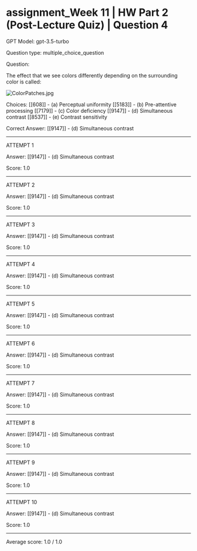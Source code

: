 # assignment_Week 11 | HW Part 2 (Post-Lecture Quiz) | Question 4

GPT Model: gpt-3.5-turbo

Question type: multiple_choice_question

Question:
<div><p>The <span>effect</span> that we see colors differently depending on the surrounding color is called:</p>
<p><img src="$IMS-CC-FILEBASE$/Uploaded%20Media/ColorPatches.jpg" alt="ColorPatches.jpg"></p></div>

Choices:
[[608]] - (a) Perceptual uniformity
[[5183]] - (b) Pre-attentive processing
[[7179]] - (c) Color deficiency
[[9147]] - (d) Simultaneous contrast
[[8537]] - (e) Contrast sensitivity

Correct Answer:
[[9147]] - (d) Simultaneous contrast

****************************************

ATTEMPT 1

Answer: 
[[9147]] - (d) Simultaneous contrast

Score: 1.0

--------------------

ATTEMPT 2

Answer:
[[9147]] - (d) Simultaneous contrast

Score: 1.0

--------------------

ATTEMPT 3

Answer:
[[9147]] - (d) Simultaneous contrast

Score: 1.0

--------------------

ATTEMPT 4

Answer: 
[[9147]] - (d) Simultaneous contrast

Score: 1.0

--------------------

ATTEMPT 5

Answer: 
[[9147]] - (d) Simultaneous contrast

Score: 1.0

--------------------

ATTEMPT 6

Answer: 
[[9147]] - (d) Simultaneous contrast

Score: 1.0

--------------------

ATTEMPT 7

Answer: 
[[9147]] - (d) Simultaneous contrast

Score: 1.0

--------------------

ATTEMPT 8

Answer:
[[9147]] - (d) Simultaneous contrast

Score: 1.0

--------------------

ATTEMPT 9

Answer:
[[9147]] - (d) Simultaneous contrast

Score: 1.0

--------------------

ATTEMPT 10

Answer: 
[[9147]] - (d) Simultaneous contrast

Score: 1.0

--------------------

Average score: 1.0 / 1.0
